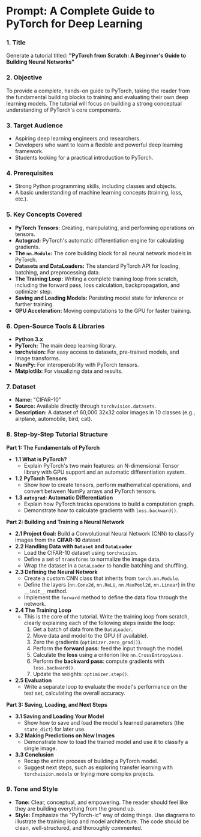 # Prompt: A Complete Guide to PyTorch for Deep Learning

### 1. Title
Generate a tutorial titled: **"PyTorch from Scratch: A Beginner's Guide to Building Neural Networks"**

### 2. Objective
To provide a complete, hands-on guide to PyTorch, taking the reader from the fundamental building blocks to training and evaluating their own deep learning models. The tutorial will focus on building a strong conceptual understanding of PyTorch's core components.

### 3. Target Audience
*   Aspiring deep learning engineers and researchers.
*   Developers who want to learn a flexible and powerful deep learning framework.
*   Students looking for a practical introduction to PyTorch.

### 4. Prerequisites
*   Strong Python programming skills, including classes and objects.
*   A basic understanding of machine learning concepts (training, loss, etc.).

### 5. Key Concepts Covered
*   **PyTorch Tensors:** Creating, manipulating, and performing operations on tensors.
*   **Autograd:** PyTorch's automatic differentiation engine for calculating gradients.
*   **The `nn.Module`:** The core building block for all neural network models in PyTorch.
*   **Datasets and DataLoaders:** The standard PyTorch API for loading, batching, and preprocessing data.
*   **The Training Loop:** Writing a complete training loop from scratch, including the forward pass, loss calculation, backpropagation, and optimizer step.
*   **Saving and Loading Models:** Persisting model state for inference or further training.
*   **GPU Acceleration:** Moving computations to the GPU for faster training.

### 6. Open-Source Tools & Libraries
*   **Python 3.x**
*   **PyTorch:** The main deep learning library.
*   **torchvision:** For easy access to datasets, pre-trained models, and image transforms.
*   **NumPy:** For interoperability with PyTorch tensors.
*   **Matplotlib:** For visualizing data and results.

### 7. Dataset
*   **Name:** "CIFAR-10"
*   **Source:** Available directly through `torchvision.datasets`.
*   **Description:** A dataset of 60,000 32x32 color images in 10 classes (e.g., airplane, automobile, bird, cat).

### 8. Step-by-Step Tutorial Structure

**Part 1: The Fundamentals of PyTorch**
*   **1.1 What is PyTorch?**
    *   Explain PyTorch's two main features: an N-dimensional Tensor library with GPU support and an automatic differentiation system.
*   **1.2 PyTorch Tensors**
    *   Show how to create tensors, perform mathematical operations, and convert between NumPy arrays and PyTorch tensors.
*   **1.3 `autograd`: Automatic Differentiation**
    *   Explain how PyTorch tracks operations to build a computation graph.
    *   Demonstrate how to calculate gradients with `loss.backward()`.

**Part 2: Building and Training a Neural Network**
*   **2.1 Project Goal:** Build a Convolutional Neural Network (CNN) to classify images from the **CIFAR-10** dataset.
*   **2.2 Handling Data with `Dataset` and `DataLoader`**
    *   Load the CIFAR-10 dataset using `torchvision`.
    *   Define a set of `transforms` to normalize the image data.
    *   Wrap the dataset in a `DataLoader` to handle batching and shuffling.
*   **2.3 Defining the Neural Network**
    *   Create a custom CNN class that inherits from `torch.nn.Module`.
    *   Define the layers (`nn.Conv2d`, `nn.ReLU`, `nn.MaxPool2d`, `nn.Linear`) in the `__init__` method.
    *   Implement the `forward` method to define the data flow through the network.
*   **2.4 The Training Loop**
    *   This is the core of the tutorial. Write the training loop from scratch, clearly explaining each of the following steps inside the loop:
        1.  Get a batch of data from the `DataLoader`.
        2.  Move data and model to the GPU (if available).
        3.  Zero the gradients (`optimizer.zero_grad()`).
        4.  Perform the **forward pass**: feed the input through the model.
        5.  Calculate the **loss** using a criterion like `nn.CrossEntropyLoss`.
        6.  Perform the **backward pass**: compute gradients with `loss.backward()`.
        7.  Update the weights: `optimizer.step()`.
*   **2.5 Evaluation**
    *   Write a separate loop to evaluate the model's performance on the test set, calculating the overall accuracy.

**Part 3: Saving, Loading, and Next Steps**
*   **3.1 Saving and Loading Your Model**
    *   Show how to save and load the model's learned parameters (the `state_dict`) for later use.
*   **3.2 Making Predictions on New Images**
    *   Demonstrate how to load the trained model and use it to classify a single image.
*   **3.3 Conclusion**
    *   Recap the entire process of building a PyTorch model.
    *   Suggest next steps, such as exploring transfer learning with `torchvision.models` or trying more complex projects.

### 9. Tone and Style
*   **Tone:** Clear, conceptual, and empowering. The reader should feel like they are building everything from the ground up.
*   **Style:** Emphasize the "PyTorch-ic" way of doing things. Use diagrams to illustrate the training loop and model architecture. The code should be clean, well-structured, and thoroughly commented.
